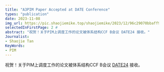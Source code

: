 ```yaml
---
title: "A3PIM Paper Accepted at DATE Conference"
types: "publication"
date: 2023-11-08
img_url: https://pic.shaojiemike.top/shaojiemike/2023/12/96c29070bbaff98f6911122ae240d522.png
selectedInFirstPage: 2 # 
abstract: "祝贺！关于PIM上调度工作的论文被体系结构CCF B会议 DATE24 接收。"
Journalist:
- Shaojie Tan
KeyWords:
- PIM
---
```


祝贺！关于PIM上调度工作的论文被体系结构CCF B会议 [DATE24](https://www.date-conference.com/date-2024-accepted-papers) 接收。